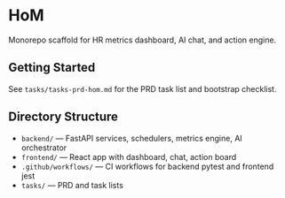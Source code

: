 HoM
====

Monorepo scaffold for HR metrics dashboard, AI chat, and action engine.

Getting Started
---------------

See `tasks/tasks-prd-hom.md` for the PRD task list and bootstrap checklist.

Directory Structure
-------------------

- `backend/` — FastAPI services, schedulers, metrics engine, AI orchestrator
- `frontend/` — React app with dashboard, chat, action board
- `.github/workflows/` — CI workflows for backend pytest and frontend jest
- `tasks/` — PRD and task lists


